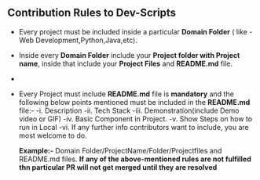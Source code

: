 ## Contribution Rules to Dev-Scripts

- Every project must be included inside a particular **Domain Folder** ( like - Web Development,Python,Java,etc).


- Inside every **Domain Folder** include your **Project folder with Project name**, inside that include your **Project Files** and **README.md** file.
- 
- Every Project must include **README.md** file is **mandatory** and the following below points mentioned must be included in the **README.md** file:- 
   -i. Description
  -ii. Tech Stack
 -iii. Demonstration(include Demo video or GIF)
  -iv. Basic Component in Project.
   -v. Show Steps on how to run in Local
  -vi. If any further info contributors want to include, you are most welcome to do.

  **Example:-** Domain Folder/ProjectName/Folder/Projectfiles and README.md files.
  **If any of the above-mentioned rules are not fulfilled thn particular PR will not get merged until they are resolved**
